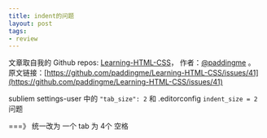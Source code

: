 ```yaml
---
title: indent的问题
layout: post
tags:
- review
---
```



 文章取自我的 Github  repos: [Learning-HTML-CSS](https://github.com/paddingme/Learning-HTML-CSS)， 作者：[@paddingme](http://padding.me/about.html) 。  
原文链接：[https://github.com/paddingme/Learning-HTML-CSS/issues/41](https://github.com/paddingme/Learning-HTML-CSS/issues/41)

subliem  settings-user 中的 	`"tab_size": 2` 和 .editorconfig `indent_size = 2` 问题


===》 统一改为 一个 tab 为 4个 空格 